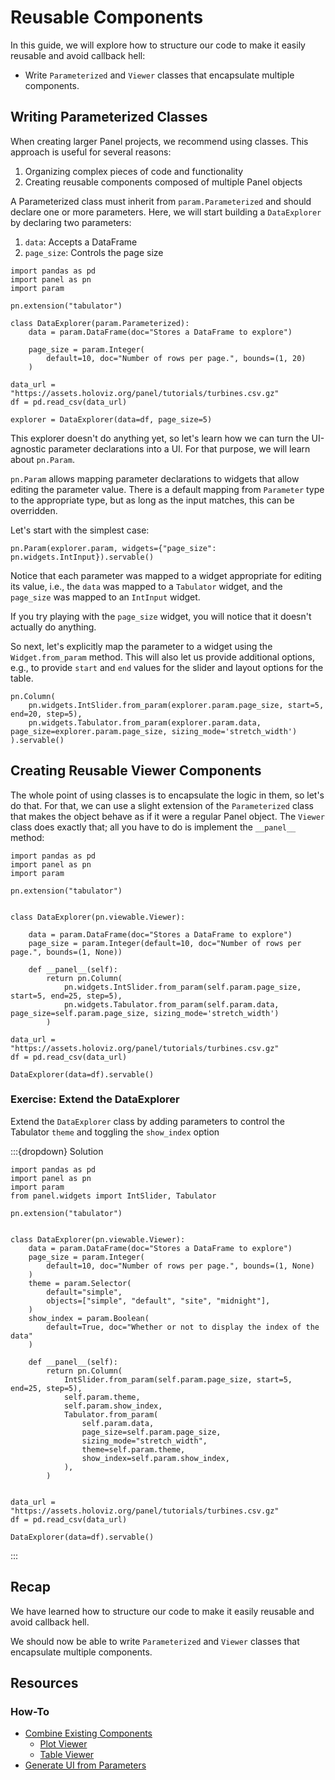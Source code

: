 # Reusable Components

In this guide, we will explore how to structure our code to make it easily reusable and avoid callback hell:

- Write `Parameterized` and `Viewer` classes that encapsulate multiple components.

## Writing Parameterized Classes

When creating larger Panel projects, we recommend using classes. This approach is useful for several reasons:

1. Organizing complex pieces of code and functionality
2. Creating reusable components composed of multiple Panel objects

A Parameterized class must inherit from `param.Parameterized` and should declare one or more parameters. Here, we will start building a `DataExplorer` by declaring two parameters:

1. `data`: Accepts a DataFrame
2. `page_size`: Controls the page size

```{pyodide}
import pandas as pd
import panel as pn
import param

pn.extension("tabulator")

class DataExplorer(param.Parameterized):
    data = param.DataFrame(doc="Stores a DataFrame to explore")

    page_size = param.Integer(
        default=10, doc="Number of rows per page.", bounds=(1, 20)
    )

data_url = "https://assets.holoviz.org/panel/tutorials/turbines.csv.gz"
df = pd.read_csv(data_url)

explorer = DataExplorer(data=df, page_size=5)
```

This explorer doesn't do anything yet, so let's learn how we can turn the UI-agnostic parameter declarations into a UI. For that purpose, we will learn about `pn.Param`.

`pn.Param` allows mapping parameter declarations to widgets that allow editing the parameter value. There is a default mapping from `Parameter` type to the appropriate type, but as long as the input matches, this can be overridden.

Let's start with the simplest case:

```{pyodide}
pn.Param(explorer.param, widgets={"page_size": pn.widgets.IntInput}).servable()
```

Notice that each parameter was mapped to a widget appropriate for editing its value, i.e., the `data` was mapped to a `Tabulator` widget, and the `page_size` was mapped to an `IntInput` widget.

If you try playing with the `page_size` widget, you will notice that it doesn't actually do anything.

So next, let's explicitly map the parameter to a widget using the `Widget.from_param` method. This will also let us provide additional options, e.g., to provide `start` and `end` values for the slider and layout options for the table.

```{pyodide}
pn.Column(
    pn.widgets.IntSlider.from_param(explorer.param.page_size, start=5, end=20, step=5),
    pn.widgets.Tabulator.from_param(explorer.param.data, page_size=explorer.param.page_size, sizing_mode='stretch_width')
).servable()
```

## Creating Reusable Viewer Components

The whole point of using classes is to encapsulate the logic in them, so let's do that. For that, we can use a slight extension of the `Parameterized` class that makes the object behave as if it were a regular Panel object. The `Viewer` class does exactly that; all you have to do is implement the `__panel__` method:

```{pyodide}
import pandas as pd
import panel as pn
import param

pn.extension("tabulator")


class DataExplorer(pn.viewable.Viewer):

    data = param.DataFrame(doc="Stores a DataFrame to explore")
    page_size = param.Integer(default=10, doc="Number of rows per page.", bounds=(1, None))

    def __panel__(self):
        return pn.Column(
            pn.widgets.IntSlider.from_param(self.param.page_size, start=5, end=25, step=5),
            pn.widgets.Tabulator.from_param(self.param.data, page_size=self.param.page_size, sizing_mode='stretch_width')
        )

data_url = "https://assets.holoviz.org/panel/tutorials/turbines.csv.gz"
df = pd.read_csv(data_url)

DataExplorer(data=df).servable()
```

### Exercise: Extend the DataExplorer

Extend the `DataExplorer` class by adding parameters to control the Tabulator `theme` and toggling the `show_index` option

:::{dropdown} Solution

```{pyodide}
import pandas as pd
import panel as pn
import param
from panel.widgets import IntSlider, Tabulator

pn.extension("tabulator")


class DataExplorer(pn.viewable.Viewer):
    data = param.DataFrame(doc="Stores a DataFrame to explore")
    page_size = param.Integer(
        default=10, doc="Number of rows per page.", bounds=(1, None)
    )
    theme = param.Selector(
        default="simple",
        objects=["simple", "default", "site", "midnight"],
    )
    show_index = param.Boolean(
        default=True, doc="Whether or not to display the index of the data"
    )

    def __panel__(self):
        return pn.Column(
            IntSlider.from_param(self.param.page_size, start=5, end=25, step=5),
            self.param.theme,
            self.param.show_index,
            Tabulator.from_param(
                self.param.data,
                page_size=self.param.page_size,
                sizing_mode="stretch_width",
                theme=self.param.theme,
                show_index=self.param.show_index,
            ),
        )


data_url = "https://assets.holoviz.org/panel/tutorials/turbines.csv.gz"
df = pd.read_csv(data_url)

DataExplorer(data=df).servable()
```

:::

## Recap

We have learned how to structure our code to make it easily reusable and avoid callback hell.

We should now be able to write `Parameterized` and `Viewer` classes that encapsulate multiple components.

## Resources

### How-To

- [Combine Existing Components](../../how_to/custom_components/custom_viewer.ipynb)
  - [Plot Viewer](../../how_to/custom_components/examples/plot_viewer.md)
  - [Table Viewer](../../how_to/custom_components/examples/table_viewer.md)
- [Generate UI from Parameters](../../how_to/param/index.md)
